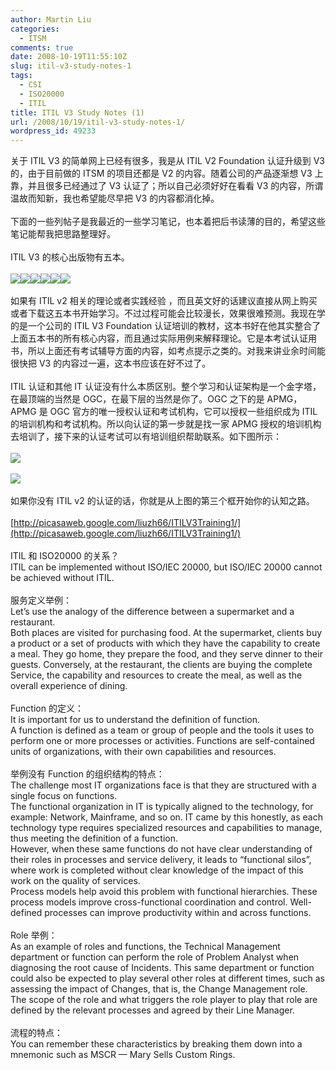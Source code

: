 ```yaml
---
author: Martin Liu
categories:
  - ITSM
comments: true
date: 2008-10-19T11:55:10Z
slug: itil-v3-study-notes-1
tags:
  - CSI
  - ISO20000
  - ITIL
title: ITIL V3 Study Notes (1)
url: /2008/10/19/itil-v3-study-notes-1/
wordpress_id: 49233
---
```


关于 ITIL V3 的简单网上已经有很多，我是从 ITIL V2 Foundation 认证升级到 V3 的，由于目前做的 ITSM 的项目还都是 V2 的内容。随着公司的产品逐渐想 V3 上靠，并且很多已经通过了 V3 认证了；所以自己必须好好在看看 V3 的内容，所谓温故而知新，我也希望能尽早把 V3 的内容都消化掉。<br /><br />下面的一些列帖子是我最近的一些学习笔记，也本着把后书读薄的目的，希望这些笔记能帮我把思路整理好。<br /><br />ITIL V3 的核心出版物有五本。<br /><br />![](/DOCUME~1/home/LOCALS~1/Temp/moz-screenshot.jpg)![](http://www.bestpracticebookstore.co.uk/ekmps/shops/keyskillsilx/images/ss%5Bekm%5D61x80%5Bekm%5D.jpg)![](http://www.bestpracticebookstore.co.uk/ekmps/shops/keyskillsilx/images/sd%5Bekm%5D58x80%5Bekm%5D.jpg)![](http://www.bestpracticebookstore.co.uk/ekmps/shops/keyskillsilx/images/itil_service_transition%5Bekm%5D61x80%5Bekm%5D.jpg)![](http://www.bestpracticebookstore.co.uk/ekmps/shops/keyskillsilx/images/so%5Bekm%5D61x80%5Bekm%5D.gif)![](http://www.bestpracticebookstore.co.uk/ekmps/shops/keyskillsilx/images/cs%5Bekm%5D61x80%5Bekm%5D.jpg)<br /><br />如果有 ITIL v2 相关的理论或者实践经验 ，而且英文好的话建议直接从网上购买或者下载这五本书开始学习。不过过程可能会比较漫长，效果很难预测。我现在学的是一个公司的 ITIL V3 Foundation 认证培训的教材，这本书好在他其实整合了上面五本书的所有核心内容，而且通过实际用例来解释理论。它是本考试认证用书，所以上面还有考试辅导方面的内容，如考点提示之类的。对我来讲业余时间能很快把 V3 的内容过一遍，这本书应该在好不过了。<!--more--><br /><br />ITIL 认证和其他 IT 认证没有什么本质区别。整个学习和认证架构是一个金字塔，在最顶端的当然是 OGC，在最下层的当然是你了。OGC 之下的是 APMG，APMG 是 OGC 官方的唯一授权认证和考试机构，它可以授权一些组织成为 ITIL 的培训机构和考试机构。所以向认证的第一步就是找一家 APMG 授权的培训机构去培训了，接下来的认证考试可以有培训组织帮助联系。如下图所示：<br /><br />![](http://www.iiiedu.org.tw/ites/images/champion/ITIL_V3_05_QTC.jpg)<br /><br />![](http://www.itil-officialsite.com/web/MultimediaFiles/ITILV3CREDITSYSTEM_LRG.GIF)<br /><br />如果你没有 ITIL v2 的认证的话，你就是从上图的第三个框开始你的认知之路。<br /><br />[http://picasaweb.google.com/liuzh66/ITILV3Training1/](http://picasaweb.google.com/liuzh66/ITILV3Training1/)<br /><br />ITIL 和 ISO20000 的关系？<br />ITIL can be implemented without ISO/IEC 20000, but ISO/IEC 20000 cannot be achieved without ITIL.<br /><br />服务定义举例：<br />Let’s use the analogy of the difference between a supermarket and a restaurant.<br />Both places are visited for purchasing food. At the supermarket, clients buy a product or a set of products with which they have the capability to create a meal. They go home, they prepare the food, and they serve dinner to their guests. Conversely, at the restaurant, the clients are buying the complete Service, the capability and resources to create the meal, as well as the overall experience of dining.<br /><br />Function 的定义：<br />It is important for us to understand the definition of function.<br />A function is defined as a team or group of people and the tools it uses to perform one or more processes or activities. Functions are self-contained units of organizations, with their own capabilities and resources.<br /><br />举例没有 Function 的组织结构的特点：<br />The challenge most IT organizations face is that they are structured with a single focus on functions.<br />The functional organization in IT is typically aligned to the technology, for example: Network, Mainframe, and so on. IT came by this honestly, as each technology type requires specialized resources and capabilities to manage, thus meeting the definition of a function.<br />However, when these same functions do not have clear understanding of their roles in processes and service delivery, it leads to “functional silos”, where work is completed without clear knowledge of the impact of this work on the quality of services.<br />Process models help avoid this problem with functional hierarchies. These process models improve cross-functional coordination and control. Well-defined processes can improve productivity within and across functions.<br /><br />Role 举例：<br />As an example of roles and functions, the Technical Management department or function can perform the role of Problem Analyst when diagnosing the root cause of Incidents. This same department or function could also be expected to play several other roles at different times, such as assessing the impact of Changes, that is, the Change Management role.<br />The scope of the role and what triggers the role player to play that role are defined by the relevant processes and agreed by their Line Manager.<br /><br />流程的特点：<br />You can remember these characteristics by breaking them down into a mnemonic such as MSCR — Mary Sells Custom Rings.
